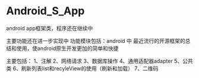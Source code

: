 # Android_S_App
android app框架类，程序还在继续中

主要功能还在进一步实现中
 功能模块包括：android 中 最近流行的开源框架的总结和使用，使android原生开发更加的简单和快捷
 
 主要包括：
 1、注解
 2、网络请求
 3、数据库操作
 4、通用适配器adapter
 5、公共类
 6、刷新列表list和recyleView的使用（刷新和加载）
 7、二维码
